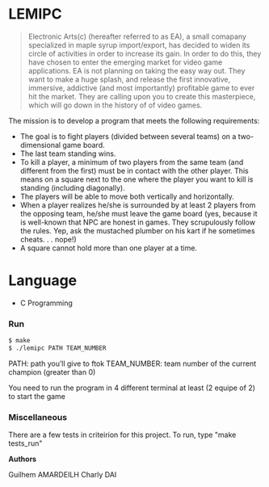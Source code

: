# LEMIPC

> Electronic Arts(c) (hereafter referred to as EA), a small comapany specialized in maple syrup import/export, has decided to widen its circle of activities in order to increase its gain.
In order to do this, they have chosen to enter the emerging market for video game applications.
EA is not planning on taking the easy way out. They want to make a huge splash, and release the first innovative, immersive, addictive (and most importantly) profitable game to ever hit the market.
They are calling upon you to create this masterpiece, which will go down in the history of of video games.

The mission is to develop a program that meets the following requirements:
- The goal is to fight players (divided between several teams) on a two-dimensional game board.
- The last team standing wins.
- To kill a player, a minimum of two players from the same team (and different from the first) must be in contact with the other player. This means on a square next to the one where the player you want to kill is standing (including diagonally).
- The players will be able to move both vertically and horizontally.
- When a player realizes he/she is surrounded by at least 2 players from the opposing team, he/she must leave the game board (yes, because it is well-known that NPC are honest in games. They scrupulously follow the rules. Yep, ask the mustached plumber on his kart if he sometimes cheats. . . nope!)
- A square cannot hold more than one player at a time.

# Language
  - C Programming

### Run

```sh
$ make
$ ./lemipc PATH TEAM_NUMBER
```

PATH: path you’ll give to ftok
TEAM_NUMBER: team number of the current champion (greater than 0)

You need to run the program in 4 different terminal at least (2 equipe of 2) to start the game

### Miscellaneous

There are a few tests in criteirion for this project.
To run, type "make tests_run"

**Authors**

Guilhem AMARDEILH
Charly DAI
